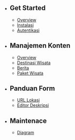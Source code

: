 - ## Get Started

  - [Overview](/{{route}}/{{version}}/overview)
  - [Instalasi](/{{route}}/{{version}}/instalasi)
  - [Autentikasi](/{{route}}/{{version}}/autentikasi)

- ## Manajemen Konten

  - [Overview](/{{route}}/{{version}}/manajemen-konten/overview)
  - [Destinasi Wisata](/{{route}}/{{version}}/manajemen-konten/destinasi)
  - [Berita](/{{route}}/{{version}}/manajemen-konten/berita)
  - [Paket Wisata](/{{route}}/{{version}}/manajemen-konten/paket)

- ## Panduan Form

  - [URL Lokasi](/{{route}}/{{version}}/panduan-form/url-lokasi)
  - [Editor Deskripsi](/{{route}}/{{version}}/panduan-form/edit-deskripsi)

- ## Maintenace

  - [Diagram](/{{route}}/{{version}}/Maintenance/diagram)
